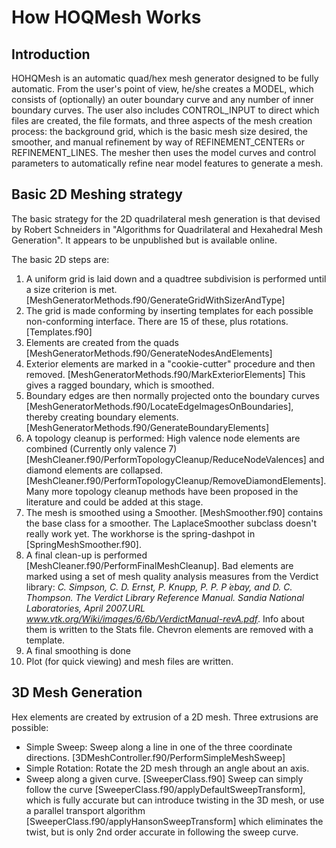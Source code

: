 # How HOQMesh Works

## Introduction
HOHQMesh is an automatic quad/hex mesh generator designed to be fully automatic. From the user's point of view, he/she creates a MODEL, which consists of (optionally) an outer boundary curve and any number of inner boundary curves. The user also includes CONTROL\_INPUT to direct which files are created, the file formats, and three aspects of the mesh creation process: the background grid, which is the basic mesh size desired, the smoother, and manual refinement by way of REFINEMENT\_CENTERs or REFINEMENT\_LINES. The mesher then uses the model curves and control parameters to automatically refine near model features to generate a mesh.

## Basic 2D Meshing strategy
The basic strategy for the 2D quadrilateral mesh generation is that devised by Robert Schneiders in "Algorithms for Quadrilateral and Hexahedral Mesh Generation". It appears to be unpublished but is available online.

The basic 2D steps are:

1. A uniform grid is laid down and a quadtree subdivision is performed until a size criterion is met. [MeshGeneratorMethods.f90/GenerateGridWithSizerAndType] 
2. The grid is made conforming by inserting templates for each possible non-conforming interface. There are 15 of these, plus rotations. [Templates.f90]
3. Elements are created from the quads [MeshGeneratorMethods.f90/GenerateNodesAndElements]
4. Exterior elements are marked in a "cookie-cutter" procedure and then removed. [MeshGeneratorMethods.f90/MarkExteriorElements] This gives a ragged boundary, which is smoothed.
5. Boundary edges are then normally projected onto the boundary curves [MeshGeneratorMethods.f90/LocateEdgeImagesOnBoundaries], thereby creating boundary elements.  [MeshGeneratorMethods.f90/GenerateBoundaryElements]
6. A topology cleanup is performed: High valence node elements are combined (Currently only valence 7) [MeshCleaner.f90/PerformTopologyCleanup/ReduceNodeValences] and diamond elements are collapsed. [MeshCleaner.f90/PerformTopologyCleanup/RemoveDiamondElements]. Many more topology cleanup methods have been proposed in the literature and could be added at this stage.
7. The mesh is smoothed using a Smoother. [MeshSmoother.f90] contains the base class for a smoother. The LaplaceSmoother subclass doesn't really work yet. The workhorse is the spring-dashpot in [SpringMeshSmoother.f90].
8. A final clean-up is performed [MeshCleaner.f90/PerformFinalMeshCleanup]. Bad elements are marked using a set of mesh quality analysis measures from the Verdict library: *C. Simpson, C. D. Ernst, P. Knupp, P. P. P ́ebay, and D. C. Thompson. The Verdict Library Reference Manual. Sandia National Laboratories, April 2007.URL www.vtk.org/Wiki/images/6/6b/VerdictManual-revA.pdf*.  Info about them is written to the Stats file. Chevron elements are removed with a template.
9. A final smoothing is done
10. Plot (for quick viewing) and mesh files are written.

## 3D Mesh Generation
Hex elements are created by extrusion of a 2D mesh. Three extrusions are possible:

- Simple Sweep: Sweep along a line in one of the three coordinate directions. [3DMeshController.f90/PerformSimpleMeshSweep]
- Simple Rotation: Rotate the 2D mesh through an angle about an axis. 
- Sweep along a given curve. [SweeperClass.f90] Sweep can simply follow the curve [SweeperClass.f90/applyDefaultSweepTransform], which is fully accurate but can introduce twisting in the 3D mesh, or use a parallel transport algorithm [SweeperClass.f90/applyHansonSweepTransform] which eliminates the twist, but is only 2nd order accurate in following the sweep curve.
